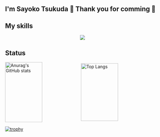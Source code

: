 ## I'm Sayoko Tsukuda 👋 Thank you for comming 🎉

## My skills
<p align="center">
  <a href="https://skillicons.dev">
    <img src="https://skillicons.dev/icons?i=py,fastapi,ts,react,nextjs,js,jest,html,css,tailwind,express,postman,prisma,redis,postgres,mysql,git,docker,md,vite,vscode" />
  </a>
</p>

## Status
<div style="display: flex; align-items: center;">
  <img src="https://github-readme-stats.vercel.app/api?username=se1987&layout=compact&theme=blueberry&langs_count=5" alt="Anurag's GitHub stats" style="width: 49%; height: 195px;"/>
  <img src="https://github-readme-stats.vercel.app/api/top-langs/?username=se1987&layout=compact&theme=blueberry&langs_count=5" alt="Top Langs" style="width: 49%; height: 187px;"/>
</div>

[![trophy](https://github-profile-trophy.vercel.app/?username=se1987)](https://github.com/se1987/se1987/github-profile-trophy)
